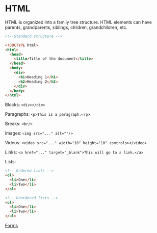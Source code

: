 # HTML

HTML is organized into a family tree structure. HTML elements can have parents, grandparents, siblings, children, grandchildren, etc.

```html
<!--Standard structure -->

<!DOCTYPE html>
<html>
  <head>
    <title>Title of the document</title>
  </head>
  <body>
    <div>
      <h1>Heading 1</h1>
      <h2>Heading 2</h2>
    </div>
  </body>
</html>
```

Blocks: `<div></div>`

Paragraphs: `<p>This is a paragraph.</p>`

Breaks: `<br/>`

Images: `<img src="..." alt=""/>`

Videos: `<video src="..." width="10" height="10" controls></video>`

Links: `<a href="..." target="_blank">This will go to a link.</a>`

Lists:

```html
<!-- Ordered lists -->
<ol>
  <li>One</li>
  <li>Two</li>
</ol>

<!-- Unordered lists -->
<ul>
  <li>One</li>
  <li>Two</li>
</ul>
```



[Forms](HTML/forms.md)
